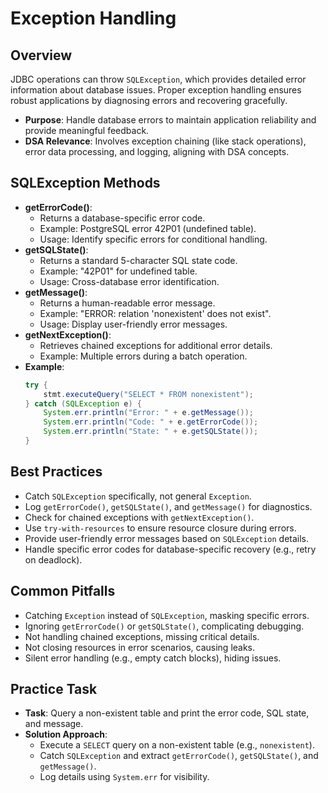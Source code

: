 # Exception Handling

## Overview
JDBC operations can throw `SQLException`, which provides detailed error information about database issues. Proper exception handling ensures robust applications by diagnosing errors and recovering gracefully.

- **Purpose**: Handle database errors to maintain application reliability and provide meaningful feedback.
- **DSA Relevance**: Involves exception chaining (like stack operations), error data processing, and logging, aligning with DSA concepts.

## SQLException Methods
- **getErrorCode()**:
  - Returns a database-specific error code.
  - Example: PostgreSQL error 42P01 (undefined table).
  - Usage: Identify specific errors for conditional handling.
- **getSQLState()**:
  - Returns a standard 5-character SQL state code.
  - Example: "42P01" for undefined table.
  - Usage: Cross-database error identification.
- **getMessage()**:
  - Returns a human-readable error message.
  - Example: "ERROR: relation 'nonexistent' does not exist".
  - Usage: Display user-friendly error messages.
- **getNextException()**:
  - Retrieves chained exceptions for additional error details.
  - Example: Multiple errors during a batch operation.
- **Example**:
  ```java
  try {
      stmt.executeQuery("SELECT * FROM nonexistent");
  } catch (SQLException e) {
      System.err.println("Error: " + e.getMessage());
      System.err.println("Code: " + e.getErrorCode());
      System.err.println("State: " + e.getSQLState());
  }
  ```

## Best Practices
- Catch `SQLException` specifically, not general `Exception`.
- Log `getErrorCode()`, `getSQLState()`, and `getMessage()` for diagnostics.
- Check for chained exceptions with `getNextException()`.
- Use `try-with-resources` to ensure resource closure during errors.
- Provide user-friendly error messages based on `SQLException` details.
- Handle specific error codes for database-specific recovery (e.g., retry on deadlock).

## Common Pitfalls
- Catching `Exception` instead of `SQLException`, masking specific errors.
- Ignoring `getErrorCode()` or `getSQLState()`, complicating debugging.
- Not handling chained exceptions, missing critical details.
- Not closing resources in error scenarios, causing leaks.
- Silent error handling (e.g., empty catch blocks), hiding issues.

## Practice Task
- **Task**: Query a non-existent table and print the error code, SQL state, and message.
- **Solution Approach**:
  - Execute a `SELECT` query on a non-existent table (e.g., `nonexistent`).
  - Catch `SQLException` and extract `getErrorCode()`, `getSQLState()`, and `getMessage()`.
  - Log details using `System.err` for visibility.